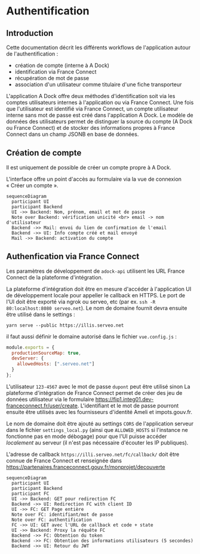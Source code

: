 # Authentification

## Introduction

Cette documentation décrit les différents workflows de l'application autour de
l'authentification :

- création de compte (interne à A Dock)
- identification via France Connect
- récupération de mot de passe
- association d'un utilisateur comme titulaire d'une fiche transporteur

L'application A Dock offre deux méthodes d'identification soit via les comptes
utilisateurs internes à l'application ou via France Connect. Une fois que
l'utilisateur est identifié via France Connect, un compte utilisateur interne
sans mot de passe est créé dans l'application A Dock. Le modèle de données
des utilisateurs permet de distinguer la source du compte (A Dock ou France
Connect) et de stocker des informations propres à France Connect dans un champ
JSONB en base de données.

## Création de compte

Il est uniquement de possible de créer un compte propre à A Dock.

L'interface offre un point d'accès au formulaire via la vue de connexion
« Créer un compte ».

```mermaid
sequenceDiagram
  participant UI
  participant Backend
  UI ->> Backend: Nom, prénom, email et mot de passe
  Note over Backend: vérification unicité <br> email -> nom d'utilisateur
  Backend ->> Mail: envoi du lien de confirmation de l'email
  Backend ->> UI: Info compte créé et mail envoyé
  Mail ->> Backend: activation du compte
```

## Authenfication via France Connect

Les paramètres de développement de `adock-api` utilisent les URL France
Connect de la plateforme d'intégration.

La plateforme d'intégration doit être en mesure d'accéder à l'application UI de
développement locale pour appeller le callback en HTTPS. Le port de l'UI doit
être exporté via ngrok ou serveo, etc (par ex. `ssh -R 80:localhost:8080 serveo.net`).
Le nom de domaine fournit devra ensuite être utilisé dans le settings :

```
yarn serve --public https://illis.serveo.net
```

il faut aussi définir le domaine autorisé dans le fichier
`vue.config.js` :

```javascript
module.exports = {
  productionSourceMap: true,
  devServer: {
    allowedHosts: [".serveo.net"]
  }
};
```

L'utilisateur `123-4567` avec le mot de passe `dupont` peut être utilisé sinon
La plateforme d'intégration de France Connect permet de créer des jeu de données
utilisateur via le formulaire
https://fip1.integ01.dev-franceconnect.fr/user/create.
L'identifiant et le mot de passe pourront ensuite être utilisés avec les
fournisseurs d'identité Ameli et impots.gouv.fr.

Le nom de domaine doit être ajouté au settings `CORS` de
l'application serveur dans le fichier `settings_local.py` (ainsi que
`ALLOWED_HOSTS` si l'instance ne fonctionne pas en mode débogage) pour que l'UI
puisse accéder _localement_ au serveur (il n'est pas nécessaire d'écouter les IP
publiques).

L'adresse de callback `https://illi.serveo.net/fc/callback/` doit être connue de
France Connect et renseignée dans https://partenaires.franceconnect.gouv.fr/monprojet/decouverte

```mermaid
sequenceDiagram
  participant UI
  participant Backend
  participant FC
  UI ->> Backend: GET pour redirection FC
  Backend ->> UI: Redirection FC with client ID
  UI ->> FC: GET Page entière
  Note over FC: identifiant/mot de passe
  Note over FC: authentification
  FC ->> UI: GET avec l'URL de callback et code + state
  UI ->> Backend: Proxy la réquête FC
  Backend ->> FC: Obtention du token
  Backend ->> FC: Obtention des informations utilisateurs (5 secondes)
  Backend ->> UI: Retour du JWT
```
